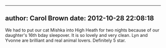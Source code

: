
---
author: Carol Brown
date: 2012-10-28 22:08:18
---
We had to put our cat Mishka into High Heath for two nights because of our daughter's 16th bday sleepover. It is so lovely and very clean. Lyn and Yvonne are brilliant and real animal lovers. Definitely 5 star.

